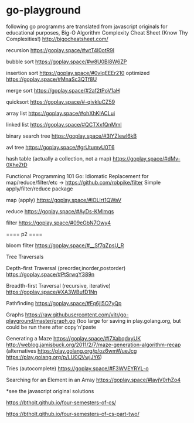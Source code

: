 # go-playground

following go programms are translated from javascript originals for educational purposes, Big-O Algorithm Complexity Cheat Sheet (Know Thy Complexities!) http://bigocheatsheet.com/

recursion https://goplay.space/#wtT4I0otR9I

bubble sort https://goplay.space/#w8U0Bl8W6ZP

insertion sort https://goplay.space/#0vlqEEEr210 optimized https://goplay.space/#MnaSc3QTf8U

merge sort https://goplay.space/#2af2tPoV1aH

quicksort https://goplay.space/#-qivkluCZ59

array list https://goplay.space/#ohXhKIACLui

linked list https://goplay.space/#QCTXxfQnMml

binary search tree https://goplay.space/#3IYZIewl6kB

avl tree https://goplay.space/#grUtumvU0T6

hash table (actually a collection, not a map) https://goplay.space/#dMv-0XheZtD

Functional Programming 101
Go: Idiomatic Replacement for map/reduce/filter/etc ->  https://github.com/robpike/filter Simple apply/filter/reduce package

map (apply) https://goplay.space/#lOLlrt1QWaV

reduce https://goplay.space/#AyDs-KMlmqs

filter https://goplay.space/#09eGbN7Owy4


==== p2 ====

bloom filter https://goplay.space/#__Sf7qZpsU_R

Tree Traversals

Depth-first Traversal (preorder,inorder,postorder) https://goplay.space/#PtSrwqY389n

Breadth-first Traversal (recursive, iterative) https://goplay.space/#XA3WBufD1Nn

Pathfinding https://goplay.space/#Fq6jI5O7yQp

Graphs https://raw.githubusercontent.com/vitr/go-playground/master/graph.go (too large for saving in play.golang.org, but could be run there after copy'n'paste

Generating a Maze https://goplay.space/#l7XabqdxyUK  http://weblog.jamisbuck.org/2011/2/7/maze-generation-algorithm-recap
 (alternatives https://play.golang.org/p/oz6wmWueJcg https://play.golang.org/p/LU0QVwjJY6)
 
Tries (autocomplete) https://goplay.space/#F3WVEYRYL-o

Searching for an Element in an Array https://goplay.space/#lavjV0rhZo4



 
 
 
 
 *see the javascript original solutions 
 
 https://btholt.github.io/four-semesters-of-cs/
 
 https://btholt.github.io/four-semesters-of-cs-part-two/
 
 
 
